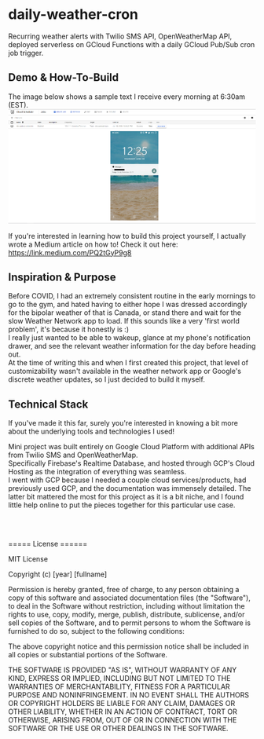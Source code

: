 # daily-weather-cron
Recurring weather alerts with Twilio SMS API, OpenWeatherMap API, deployed serverless on GCloud Functions with a daily GCloud Pub/Sub cron job trigger. <br/> 


## Demo & How-To-Build

The image below shows a sample text I receive every morning at 6:30am (EST). <br/>
<img src="/RepoFiles/demo.png">

If you're interested in learning how to build this project yourself, I actually wrote a Medium article on how to! Check it out here: https://link.medium.com/PQ2tGyP9g8 <br/>


## Inspiration & Purpose

Before COVID, I had an extremely consistent routine in the early mornings to go to the gym, and hated having to either hope I was dressed accordingly for the bipolar weather of that is Canada, or stand there and wait for the slow Weather Network app to load. If this sounds like a very 'first world problem', it's because it honestly is :) <br/>
I really just wanted to be able to wakeup, glance at my phone's notification drawer, and see the relevant weather information for the day before heading out. <br/>
At the time of writing this and when I first created this project, that level of customizability wasn't available in the weather network app or Google's discrete weather updates, so I just decided to build it myself. <br/>


## Technical Stack

If you've made it this far, surely you're interested in knowing a bit more about the underlying tools and technologies I used! <br/>

Mini project was built entirely on Google Cloud Platform with additional APIs from Twilio SMS and OpenWeatherMap. <br/>
Specifically Firebase's Realtime Database, and hosted through GCP's Cloud Hosting as the integration of everything was seamless. <br/>
I went with GCP because I needed a couple cloud services/products, had previously used GCP, and the documentation was immensely detailed. The latter bit mattered the most for this project as it is a bit niche, and I found little help online to put the pieces together for this particular use case.

<br/> <br/>
  
===== License ======

MIT License

Copyright (c) [year] [fullname]

Permission is hereby granted, free of charge, to any person obtaining a copy
of this software and associated documentation files (the "Software"), to deal
in the Software without restriction, including without limitation the rights
to use, copy, modify, merge, publish, distribute, sublicense, and/or sell
copies of the Software, and to permit persons to whom the Software is
furnished to do so, subject to the following conditions:

The above copyright notice and this permission notice shall be included in all
copies or substantial portions of the Software.

THE SOFTWARE IS PROVIDED "AS IS", WITHOUT WARRANTY OF ANY KIND, EXPRESS OR
IMPLIED, INCLUDING BUT NOT LIMITED TO THE WARRANTIES OF MERCHANTABILITY,
FITNESS FOR A PARTICULAR PURPOSE AND NONINFRINGEMENT. IN NO EVENT SHALL THE
AUTHORS OR COPYRIGHT HOLDERS BE LIABLE FOR ANY CLAIM, DAMAGES OR OTHER
LIABILITY, WHETHER IN AN ACTION OF CONTRACT, TORT OR OTHERWISE, ARISING FROM,
OUT OF OR IN CONNECTION WITH THE SOFTWARE OR THE USE OR OTHER DEALINGS IN THE
SOFTWARE.
